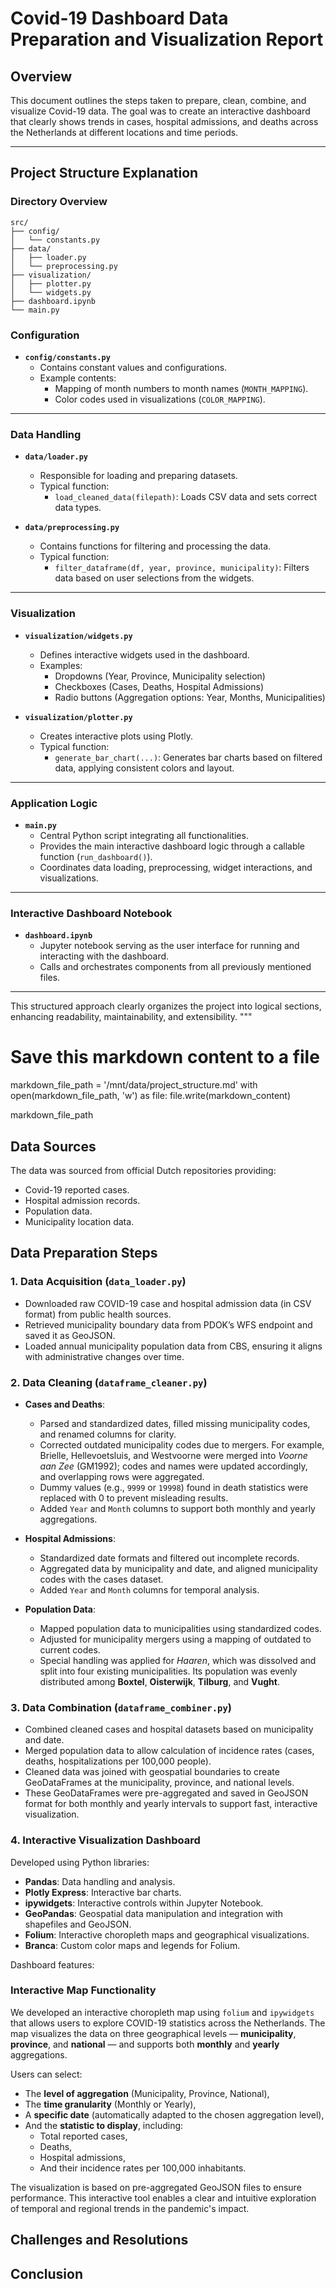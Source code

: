 # Covid-19 Dashboard Data Preparation and Visualization Report

## Overview
This document outlines the steps taken to prepare, clean, combine, and visualize Covid-19 data. The goal was to create an interactive dashboard that clearly shows trends in cases, hospital admissions, and deaths across the Netherlands at different locations and time periods.


---

## Project Structure Explanation

### **Directory Overview**

```text
src/
├── config/
│   └── constants.py
├── data/
│   ├── loader.py
│   └── preprocessing.py
├── visualization/
│   ├── plotter.py
│   └── widgets.py
├── dashboard.ipynb
└── main.py
```

### **Configuration**

- **`config/constants.py`**
  - Contains constant values and configurations.
  - Example contents:
    - Mapping of month numbers to month names (`MONTH_MAPPING`).
    - Color codes used in visualizations (`COLOR_MAPPING`).

---

### **Data Handling**

- **`data/loader.py`**
  - Responsible for loading and preparing datasets.
  - Typical function:
    - `load_cleaned_data(filepath)`: Loads CSV data and sets correct data types.

- **`data/preprocessing.py`**
  - Contains functions for filtering and processing the data.
  - Typical function:
    - `filter_dataframe(df, year, province, municipality)`: Filters data based on user selections from the widgets.
---

### **Visualization**

- **`visualization/widgets.py`**
  - Defines interactive widgets used in the dashboard.
  - Examples:
    - Dropdowns (Year, Province, Municipality selection)
    - Checkboxes (Cases, Deaths, Hospital Admissions)
    - Radio buttons (Aggregation options: Year, Months, Municipalities)

- **`visualization/plotter.py`**
  - Creates interactive plots using Plotly.
  - Typical function:
    - `generate_bar_chart(...)`: Generates bar charts based on filtered data, applying consistent colors and layout.

---

### **Application Logic**

- **`main.py`**
  - Central Python script integrating all functionalities.
  - Provides the main interactive dashboard logic through a callable function (`run_dashboard()`).
  - Coordinates data loading, preprocessing, widget interactions, and visualizations.

---

### **Interactive Dashboard Notebook**

- **`dashboard.ipynb`**
  - Jupyter notebook serving as the user interface for running and interacting with the dashboard.
  - Calls and orchestrates components from all previously mentioned files.

---

This structured approach clearly organizes the project into logical sections, enhancing readability, maintainability, and extensibility.
"""

# Save this markdown content to a file
markdown_file_path = '/mnt/data/project_structure.md'
with open(markdown_file_path, 'w') as file:
    file.write(markdown_content)

markdown_file_path


## Data Sources
The data was sourced from official Dutch repositories providing:
- Covid-19 reported cases.
- Hospital admission records.
- Population data.
- Municipality location data.

## Data Preparation Steps

### 1. Data Acquisition (`data_loader.py`)
- Downloaded raw COVID-19 case and hospital admission data (in CSV format) from public health sources.
- Retrieved municipality boundary data from PDOK’s WFS endpoint and saved it as GeoJSON.
- Loaded annual municipality population data from CBS, ensuring it aligns with administrative changes over time.

### 2. Data Cleaning (`dataframe_cleaner.py`)
- **Cases and Deaths**:
  - Parsed and standardized dates, filled missing municipality codes, and renamed columns for clarity.
  - Corrected outdated municipality codes due to mergers. For example, Brielle, Hellevoetsluis, and Westvoorne were merged into *Voorne aan Zee* (GM1992); codes and names were updated accordingly, and overlapping rows were aggregated.
  - Dummy values (e.g., `9999` or `19998`) found in death statistics were replaced with 0 to prevent misleading results.
  - Added `Year` and `Month` columns to support both monthly and yearly aggregations.

- **Hospital Admissions**:
  - Standardized date formats and filtered out incomplete records.
  - Aggregated data by municipality and date, and aligned municipality codes with the cases dataset.
  - Added `Year` and `Month` columns for temporal analysis.

- **Population Data**:
  - Mapped population data to municipalities using standardized codes.
  - Adjusted for municipality mergers using a mapping of outdated to current codes.
  - Special handling was applied for *Haaren*, which was dissolved and split into four existing municipalities. Its population was evenly distributed among **Boxtel**, **Oisterwijk**, **Tilburg**, and **Vught**.

### 3. Data Combination (`dataframe_combiner.py`)
- Combined cleaned cases and hospital datasets based on municipality and date.
- Merged population data to allow calculation of incidence rates (cases, deaths, hospitalizations per 100,000 people).
- Cleaned data was joined with geospatial boundaries to create GeoDataFrames at the municipality, province, and national levels.
- These GeoDataFrames were pre-aggregated and saved in GeoJSON format for both monthly and yearly intervals to support fast, interactive visualization.


### 4. Interactive Visualization Dashboard
Developed using Python libraries:
- **Pandas**: Data handling and analysis.
- **Plotly Express**: Interactive bar charts.
- **ipywidgets**: Interactive controls within Jupyter Notebook.
- **GeoPandas**: Geospatial data manipulation and integration with shapefiles and GeoJSON.
- **Folium**: Interactive choropleth maps and geographical visualizations.
- **Branca**: Custom color maps and legends for Folium.

Dashboard features:

### Interactive Map Functionality

We developed an interactive choropleth map using `folium` and `ipywidgets` that allows users to explore COVID-19 statistics across the Netherlands. The map visualizes the data on three geographical levels — **municipality**, **province**, and **national** — and supports both **monthly** and **yearly** aggregations.

Users can select:
- The **level of aggregation** (Municipality, Province, National),
- The **time granularity** (Monthly or Yearly),
- A **specific date** (automatically adapted to the chosen aggregation level),
- And the **statistic to display**, including:
  - Total reported cases,
  - Deaths,
  - Hospital admissions,
  - And their incidence rates per 100,000 inhabitants.

The visualization is based on pre-aggregated GeoJSON files to ensure performance. This interactive tool enables a clear and intuitive exploration of temporal and regional trends in the pandemic's impact.


## Challenges and Resolutions

## Conclusion
